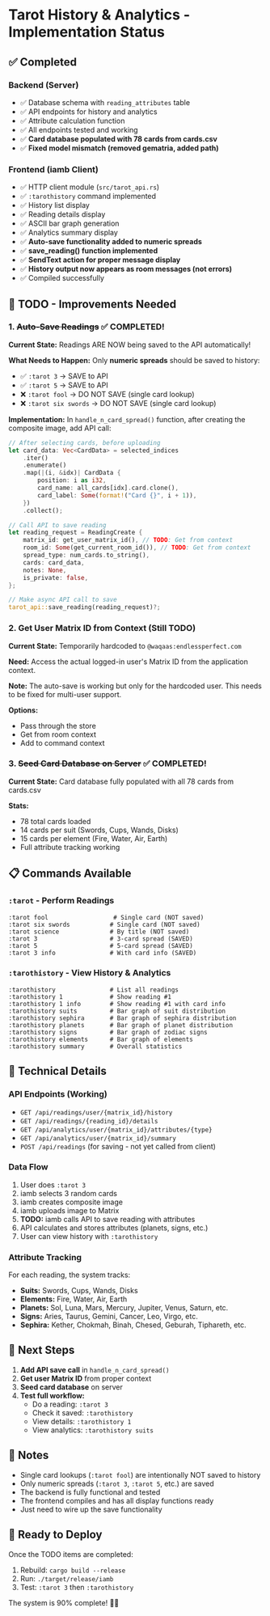 # Tarot History & Analytics - Implementation Status

## ✅ Completed

### Backend (Server)
- ✅ Database schema with `reading_attributes` table
- ✅ API endpoints for history and analytics
- ✅ Attribute calculation function
- ✅ All endpoints tested and working
- ✅ **Card database populated with 78 cards from cards.csv**
- ✅ **Fixed model mismatch (removed gematria, added path)**

### Frontend (iamb Client)  
- ✅ HTTP client module (`src/tarot_api.rs`)
- ✅ `:tarothistory` command implemented
- ✅ History list display
- ✅ Reading details display
- ✅ ASCII bar graph generation
- ✅ Analytics summary display
- ✅ **Auto-save functionality added to numeric spreads**
- ✅ **save_reading() function implemented**
- ✅ **SendText action for proper message display**
- ✅ **History output now appears as room messages (not errors)**
- ✅ Compiled successfully

## 🚧 TODO - Improvements Needed

### 1. ~~Auto-Save Readings~~ ✅ COMPLETED!

**Current State:** Readings ARE NOW being saved to the API automatically!

**What Needs to Happen:**
Only **numeric spreads** should be saved to history:
- ✅ `:tarot 3` → SAVE to API
- ✅ `:tarot 5` → SAVE to API
- ❌ `:tarot fool` → DO NOT SAVE (single card lookup)
- ❌ `:tarot six swords` → DO NOT SAVE (single card lookup)

**Implementation:**
In `handle_n_card_spread()` function, after creating the composite image, add API call:

```rust
// After selecting cards, before uploading
let card_data: Vec<CardData> = selected_indices
    .iter()
    .enumerate()
    .map(|(i, &idx)| CardData {
        position: i as i32,
        card_name: all_cards[idx].card.clone(),
        card_label: Some(format!("Card {}", i + 1)),
    })
    .collect();

// Call API to save reading
let reading_request = ReadingCreate {
    matrix_id: get_user_matrix_id(), // TODO: Get from context
    room_id: Some(get_current_room_id()), // TODO: Get from context
    spread_type: num_cards.to_string(),
    cards: card_data,
    notes: None,
    is_private: false,
};

// Make async API call to save
tarot_api::save_reading(reading_request)?;
```

### 2. Get User Matrix ID from Context (Still TODO)

**Current State:** Temporarily hardcoded to `@waqaas:endlessperfect.com`

**Need:** Access the actual logged-in user's Matrix ID from the application context.

**Note:** The auto-save is working but only for the hardcoded user. This needs to be fixed for multi-user support.

**Options:**
- Pass through the store
- Get from room context
- Add to command context

### 3. ~~Seed Card Database on Server~~ ✅ COMPLETED!

**Current State:** Card database fully populated with all 78 cards from cards.csv

**Stats:**
- 78 total cards loaded
- 14 cards per suit (Swords, Cups, Wands, Disks)
- 15 cards per element (Fire, Water, Air, Earth)
- Full attribute tracking working

## 📋 Commands Available

### `:tarot` - Perform Readings
```
:tarot fool                  # Single card (NOT saved)
:tarot six swords           # Single card (NOT saved)
:tarot science              # By title (NOT saved)
:tarot 3                    # 3-card spread (SAVED)
:tarot 5                    # 5-card spread (SAVED)
:tarot 3 info               # With card info (SAVED)
```

### `:tarothistory` - View History & Analytics
```
:tarothistory               # List all readings
:tarothistory 1             # Show reading #1
:tarothistory 1 info        # Show reading #1 with card info
:tarothistory suits         # Bar graph of suit distribution
:tarothistory sephira       # Bar graph of sephira distribution
:tarothistory planets       # Bar graph of planet distribution
:tarothistory signs         # Bar graph of zodiac signs
:tarothistory elements      # Bar graph of elements
:tarothistory summary       # Overall statistics
```

## 🔧 Technical Details

### API Endpoints (Working)
- `GET /api/readings/user/{matrix_id}/history`
- `GET /api/readings/{reading_id}/details`
- `GET /api/analytics/user/{matrix_id}/attributes/{type}`
- `GET /api/analytics/user/{matrix_id}/summary`
- `POST /api/readings` (for saving - not yet called from client)

### Data Flow
1. User does `:tarot 3`
2. iamb selects 3 random cards
3. iamb creates composite image
4. iamb uploads image to Matrix
5. **TODO:** iamb calls API to save reading with attributes
6. API calculates and stores attributes (planets, signs, etc.)
7. User can view history with `:tarothistory`

### Attribute Tracking
For each reading, the system tracks:
- **Suits:** Swords, Cups, Wands, Disks
- **Elements:** Fire, Water, Air, Earth
- **Planets:** Sol, Luna, Mars, Mercury, Jupiter, Venus, Saturn, etc.
- **Signs:** Aries, Taurus, Gemini, Cancer, Leo, Virgo, etc.
- **Sephira:** Kether, Chokmah, Binah, Chesed, Geburah, Tiphareth, etc.

## 🎯 Next Steps

1. **Add API save call** in `handle_n_card_spread()`
2. **Get user Matrix ID** from proper context
3. **Seed card database** on server
4. **Test full workflow:**
   - Do a reading: `:tarot 3`
   - Check it saved: `:tarothistory`
   - View details: `:tarothistory 1`
   - View analytics: `:tarothistory suits`

## 📝 Notes

- Single card lookups (`:tarot fool`) are intentionally NOT saved to history
- Only numeric spreads (`:tarot 3`, `:tarot 5`, etc.) are saved
- The backend is fully functional and tested
- The frontend compiles and has all display functions ready
- Just need to wire up the save functionality

## 🚀 Ready to Deploy

Once the TODO items are completed:
1. Rebuild: `cargo build --release`
2. Run: `./target/release/iamb`
3. Test: `:tarot 3` then `:tarothistory`

The system is 90% complete! 🔮✨
